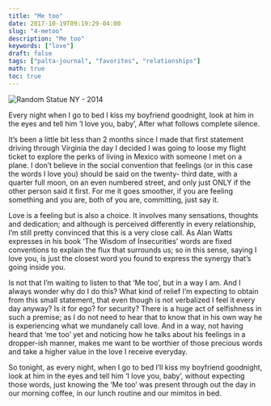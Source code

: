 ```yaml
---
title: "Me too"
date: 2017-10-19T09:19:29-04:00
slug: "4-metoo"
description: "Me too"
keywords: ["love"]
draft: false
tags: ["palta-journal", "favorites", "relationships"]
math: true
toc: true
---
```

![Random Statue NY - 2014](/addhana/4-metoo.jpg)

Every night when I go to bed I kiss my boyfriend goodnight, look at him in the eyes and tell him ‘I love you, baby’, After what follows complete silence.

It’s been a little bit less than 2 months since I made that first statement driving through Virginia the day I decided I was going to loose my flight ticket to explore the perks of living in Mexico with someone I met on a plane. I don’t believe in the social convention that feelings (or in this case the words I love you) should be said on the twenty- third date, with a quarter full moon, on an even numbered street, and only just ONLY if the other person said it first. For me it goes smoother, if you are feeling something and you are, both of you are, committing, just say it.

Love is a feeling but is also a choice. It involves many sensations, thoughts and dedication; and although is perceived differently in every relationship, I’m still pretty convinced that this is a very close call. As Alan Watts expresses in his book ‘The Wisdom of Insecurities’ words are fixed conventions to explain the flux that surrounds us; so in this sense, saying I love you, is just the closest word you found to express the synergy that’s going inside you.

Is not that I’m waiting to listen to that ‘Me too’, but in a way I am. And I always wonder why do I do this? What kind of relief I’m expecting to obtain from this small statement, that even though is not verbalized I feel it every day anyway? Is it for ego? for security? There is a huge act of selfishness in such a premise; as I do not need to hear that to know that in his own way he is experiencing what we mundanely call love. And in a way, not having heard that ‘me too’ yet and noticing how he talks about his feelings in a dropper-ish manner, makes me want to be worthier of those precious words and take a higher value in the love I receive everyday.

So tonight, as every night, when I go to bed I’ll kiss my boyfriend goodnight, look at him in the eyes and tell him ‘I love you, baby’, without expecting those words, just knowing the ‘Me too’ was present through out the day in our morning coffee, in our lunch routine and our mimitos in bed.